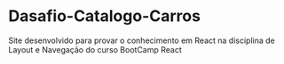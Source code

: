 # Dasafio-Catalogo-Carros
 Site desenvolvido para provar o conhecimento em React na disciplina de Layout e Navegação do curso BootCamp React
